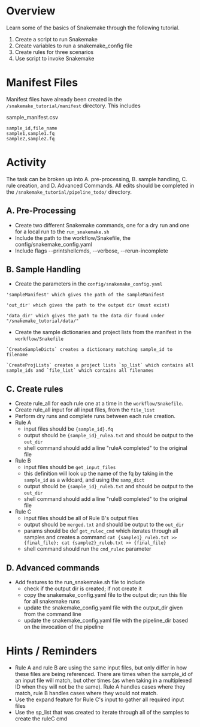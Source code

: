 # Overview
Learn some of the basics of Snakemake through the following tutorial.

1. Create a script to run Snakemake
2. Create variables to run a snakemake_config file
3. Create rules for three scenarios
4. Use script to invoke Snakemake

# Manifest Files
Manifest files have already been created in the `/snakemake_tutorial/manifest` directory. This includes

sample_manifest.csv
```
sample_id,file_name
sample1,sample1.fq
sample2,sample2.fq
```

# Activity
The task can be broken up into A. pre-processing, B. sample handling, C. rule creation, and D. Advanced Commands. All edits should be completed in the `/snakemake_tutorial/pipeline_todo/` directory.

## A. Pre-Processing 

- Create two different Snakemake commands, one for a dry run and one for a local run to the `run_snakemake.sh`
- Include the path to the workflow/Snakefile, the config/snakemake_config.yaml
- Include flags --printshellcmds, --verbose, --rerun-incomplete

## B. Sample Handling

- Create the parameters in the `config/snakemake_config.yaml`
```
'sampleManifest' which gives the path of the sampleManifest

'out_dir' which gives the path to the output dir (must exist)

'data_dir' which gives the path to the data dir found under "/snakemake_tutorial/data/"
```
- Create the sample dictionaries and project lists from the manifest in the `workflow/Snakefile`
```
`CreateSampleDicts` creates a dictionary matching sample_id to filename

`CreateProjLists` creates a project lists `sp_list` which contains all sample_ids and `file_list` which contains all filenames
```

## C. Create rules

- Create rule_all for each rule one at a time in the `workflow/Snakefile`.
- Create rule_all input for all input files, from the `file_list`
- Perform dry runs and complete runs between each rule creation.
- Rule A
    - input files should be `{sample_id}.fq`
    - output should be `{sample_id}_rulea.txt` and should be output to the `out_dir`
    - shell command should add a line "ruleA completed" to the original file
- Rule B
    - input files should be `get_input_files`
    - this definition will look up the name of the fq by taking in the `sample_id` as a wildcard, and using the `samp_dict`
    - output should be `{sample_id}_ruleb.txt` and should be output to the `out_dir`
    - shell command should add a line "ruleB completed" to the original file
- Rule C
    - input files should be all of Rule B's output files
    - output should be `merged.txt` and should be output to the `out_dir`
    - params should be def `get_rulec_cmd` which iterates through all samples and creates a command `cat {sample1}_ruleb.txt >> {final_file}; cat {sample2}_ruleb.txt >> {final_file}` 
    - shell command should run the `cmd_rulec` parameter

## D. Advanced commands

- Add features to the run_snakemake.sh file to include
    - check if the output dir is created; if not create it
    - copy the snakemake_config.yaml file to the output dir; run this file for all snakemake runs
    - update the snakemake_config.yaml file with the output_dir given from the command line
    - update the snakemake_config.yaml file with the pipeline_dir based on the invocation of the pipeline

# Hints / Reminders
- Rule A and rule B are using the same input files, but only differ in how these files are being referenced. There are times when the sample_id of an input file will match, but other times (as when taking in a multiplexed ID when they will not be the same). Rule A handles cases where they match, rule B handles cases where they would not match.
- Use the expand feature for Rule C's input to gather all required input files
- Use the sp_list that was created to iterate through all of the samples to create the ruleC cmd